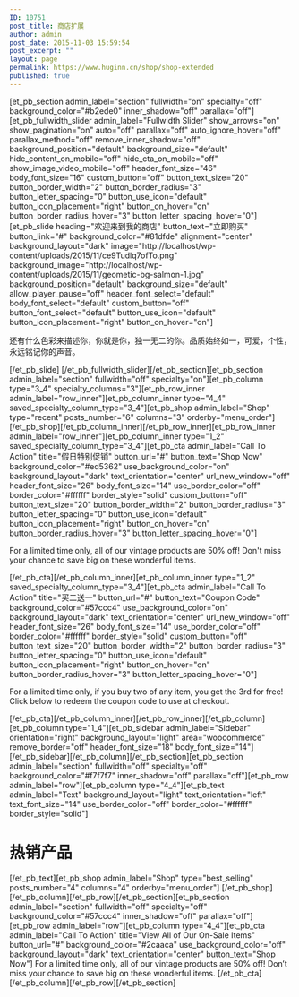 ```yaml
---
ID: 10751
post_title: 商店扩展
author: admin
post_date: 2015-11-03 15:59:54
post_excerpt: ""
layout: page
permalink: https://www.huginn.cn/shop/shop-extended
published: true
---
```

[et_pb_section admin_label="section" fullwidth="on" specialty="off" background_color="#b2ede0" inner_shadow="off" parallax="off"][et_pb_fullwidth_slider admin_label="Fullwidth Slider" show_arrows="on" show_pagination="on" auto="off" parallax="off" auto_ignore_hover="off" parallax_method="off" remove_inner_shadow="off" background_position="default" background_size="default" hide_content_on_mobile="off" hide_cta_on_mobile="off" show_image_video_mobile="off" header_font_size="46" body_font_size="16" custom_button="off" button_text_size="20" button_border_width="2" button_border_radius="3" button_letter_spacing="0" button_use_icon="default" button_icon_placement="right" button_on_hover="on" button_border_radius_hover="3" button_letter_spacing_hover="0"] [et_pb_slide heading="欢迎来到我的商店" button_text="立即购买" button_link="#" background_color="#81dfde" alignment="center" background_layout="dark" image="http://localhost/wp-content/uploads/2015/11/ce9Tudlq7ofTo.png" background_image="http://localhost/wp-content/uploads/2015/11/geometic-bg-salmon-1.jpg" background_position="default" background_size="default" allow_player_pause="off" header_font_select="default" body_font_select="default" custom_button="off" button_font_select="default" button_use_icon="default" button_icon_placement="right" button_on_hover="on"]

还有什么色彩来描述你，你就是你，独一无二的你。品质始终如一，可爱，个性，永远铭记你的声音。

[/et_pb_slide] [/et_pb_fullwidth_slider][/et_pb_section][et_pb_section admin_label="section" fullwidth="off" specialty="on"][et_pb_column type="3_4" specialty_columns="3"][et_pb_row_inner admin_label="row_inner"][et_pb_column_inner type="4_4" saved_specialty_column_type="3_4"][et_pb_shop admin_label="Shop" type="recent" posts_number="6" columns="3" orderby="menu_order"] [/et_pb_shop][/et_pb_column_inner][/et_pb_row_inner][et_pb_row_inner admin_label="row_inner"][et_pb_column_inner type="1_2" saved_specialty_column_type="3_4"][et_pb_cta admin_label="Call To Action" title="假日特别促销" button_url="#" button_text="Shop Now" background_color="#ed5362" use_background_color="on" background_layout="dark" text_orientation="center" url_new_window="off" header_font_size="26" body_font_size="14" use_border_color="off" border_color="#ffffff" border_style="solid" custom_button="off" button_text_size="20" button_border_width="2" button_border_radius="3" button_letter_spacing="0" button_use_icon="default" button_icon_placement="right" button_on_hover="on" button_border_radius_hover="3" button_letter_spacing_hover="0"]

For a limited time only, all of our vintage products are 50% off! Don't miss your chance to save big on these wonderful items.

[/et_pb_cta][/et_pb_column_inner][et_pb_column_inner type="1_2" saved_specialty_column_type="3_4"][et_pb_cta admin_label="Call To Action" title="买二送一" button_url="#" button_text="Coupon Code" background_color="#57ccc4" use_background_color="on" background_layout="dark" text_orientation="center" url_new_window="off" header_font_size="26" body_font_size="14" use_border_color="off" border_color="#ffffff" border_style="solid" custom_button="off" button_text_size="20" button_border_width="2" button_border_radius="3" button_letter_spacing="0" button_use_icon="default" button_icon_placement="right" button_on_hover="on" button_border_radius_hover="3" button_letter_spacing_hover="0"]

For a limited time only, if you buy two of any item, you get the 3rd for free! Click below to redeem the coupon code to use at checkout.

[/et_pb_cta][/et_pb_column_inner][/et_pb_row_inner][/et_pb_column][et_pb_column type="1_4"][et_pb_sidebar admin_label="Sidebar" orientation="right" background_layout="light" area="woocommerce" remove_border="off" header_font_size="18" body_font_size="14"] [/et_pb_sidebar][/et_pb_column][/et_pb_section][et_pb_section admin_label="section" fullwidth="off" specialty="off" background_color="#f7f7f7" inner_shadow="off" parallax="off"][et_pb_row admin_label="row"][et_pb_column type="4_4"][et_pb_text admin_label="Text" background_layout="light" text_orientation="left" text_font_size="14" use_border_color="off" border_color="#ffffff" border_style="solid"]
<h1>热销产品</h1>
[/et_pb_text][et_pb_shop admin_label="Shop" type="best_selling" posts_number="4" columns="4" orderby="menu_order"] [/et_pb_shop][/et_pb_column][/et_pb_row][/et_pb_section][et_pb_section admin_label="section" fullwidth="off" specialty="off" background_color="#57ccc4" inner_shadow="off" parallax="off"][et_pb_row admin_label="row"][et_pb_column type="4_4"][et_pb_cta admin_label="Call To Action" title="View All of Our On-Sale Items" button_url="#" background_color="#2caaca" use_background_color="off" background_layout="dark" text_orientation="center" button_text="Shop Now"] For a limited time only, all of our vintage products are 50% off! Don’t miss your chance to save big on these wonderful items. [/et_pb_cta][/et_pb_column][/et_pb_row][/et_pb_section]